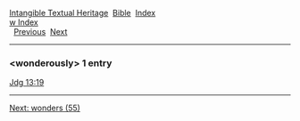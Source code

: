 [Intangible Textual Heritage](../../index)  [Bible](../index) 
[Index](index)   
[w Index](_w_)  
  [Previous](c12561)  [Next](c12563) 

------------------------------------------------------------------------

### &lt;wonderously&gt; 1 entry

[Jdg 13:19](../kjv/jdg013.htm#019)  

------------------------------------------------------------------------

[Next: wonders (55)](c12563)

